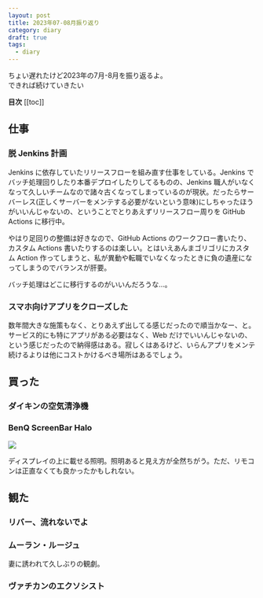 ```yaml
---
layout: post
title: 2023年07-08月振り返り
category: diary
draft: true
tags:
  - diary
---
```


ちょい遅れたけど2023年の7月-8月を振り返るよ。  
できれば続けていきたい

**目次**
[[toc]]

## 仕事

### 脱 Jenkins 計画

Jenkins に依存していたリリースフローを組み直す仕事をしている。Jenkins でバッチ処理回りしたり本番デプロイしたりしてるものの、Jenkins 職人がいなくなって久しいチームなので諸々古くなってしまっているのが現状。だったらサーバーレス(正しくサーバーをメンテする必要がないという意味)にしちゃったほうがいいんじゃないの、ということでとりあえずリリースフロー周りを GitHub Actions に移行中。

やはり足回りの整備は好きなので、GitHub Actions のワークフロー書いたり、カスタム Actions 書いたりするのは楽しい。とはいえあんまゴリゴリにカスタム Action 作ってしまうと、私が異動や転職でいなくなったときに負の遺産になってしまうのでバランスが肝要。

バッチ処理はどこに移行するのがいいんだろうな…。


### スマホ向けアプリをクローズした

数年間大きな施策もなく、とりあえず出してる感じだったので順当かなー、と。サービス的にも特にアプリがある必要はなく、Web だけでいいんじゃないの、という感じだったので納得感はある。寂しくはあるけど、いらんアプリをメンテ続けるよりは他にコストかけるべき場所はあるでしょう。

## 買った

### ダイキンの空気清浄機

### BenQ ScreenBar Halo

<a href="https://www.amazon.co.jp/BenQ-ScreenBar-Halo-%E3%83%A2%E3%83%8B%E3%82%BF%E3%83%BC%E3%83%A9%E3%82%A4%E3%83%88-%E3%82%B9%E3%82%AF%E3%83%AA%E3%83%BC%E3%83%B3%E3%83%90%E3%83%BC/dp/B08WT889V3?&linkCode=li2&tag=codingfeline-22&linkId=b8c9116fae2dde347a32db17150a178f&language=ja_JP&ref_=as_li_ss_il" target="_blank"><img border="0" src="//ws-fe.amazon-adsystem.com/widgets/q?_encoding=UTF8&ASIN=B08WT889V3&Format=_SL160_&ID=AsinImage&MarketPlace=JP&ServiceVersion=20070822&WS=1&tag=codingfeline-22&language=ja_JP" ></a><img src="https://ir-jp.amazon-adsystem.com/e/ir?t=codingfeline-22&language=ja_JP&l=li2&o=9&a=B08WT889V3" width="1" height="1" border="0" alt="" style="border:none !important; margin:0px !important;" />

ディスプレイの上に載せる照明。照明あると見え方が全然ちがう。ただ、リモコンは正直なくても良かったかもしれない。



## 観た

### リバー、流れないでよ

### ムーラン・ルージュ

妻に誘われて久しぶりの観劇。

### ヴァチカンのエクソシスト

